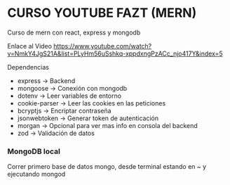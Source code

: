 # CURSO YOUTUBE FAZT (MERN)

  Curso de mern con react, express y mongodb

  Enlace al Video https://www.youtube.com/watch?v=NmkY4JgS21A&list=PLyHm56uSshkq-xppdxngPzACc_njo417Y&index=5

Dependencias
  - express -> Backend
  - mongoose -> Conexión con mongodb
  - dotenv -> Leer variables de entorno
  - cookie-parser -> Leer las cookies en las peticiones
  - bcryptjs -> Encriptar contraseña
  - jsonwebtoken -> Generar token de autenticación
  - morgan -> Opcional para ver mas info en consola del backend
  - zod -> Validación de datos
  

### MongoDB local 
  Correr primero base de datos mongo, desde terminal estando en ~ y ejecutando mongod

